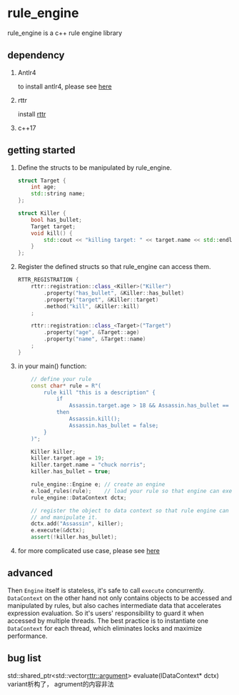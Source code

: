 # **rule_engine**

rule_engine is a c++ rule engine library

## dependency

1. Antlr4

   to install antlr4, please see [here](https://github.com/antlr/antlr4/blob/master/doc/getting-started.md)

2. rttr

   install [rttr](https://www.rttr.org/doc/master/building_install_page.html)

3. c++17

## getting started

1. Define the structs to be manipulated by rule_engine.

   ```c++
   struct Target {
       int age;
       std::string name;
   };
   
   struct Killer {
       bool has_bullet;
       Target target;
       void kill() {
           std::cout << "killing target: " << target.name << std::endl;
       }
   };
   ```

2. Register the defined structs so that rule_engine can access them.

   ```c++
   RTTR_REGISTRATION {
       rttr::registration::class_<Killer>("Killer")
           .property("has_bullet", &Killer::has_bullet)
           .property("target", &Killer::target)
           .method("kill", &Killer::kill)
       ;
   
       rttr::registration::class_<Target>("Target")
           .property("age", &Target::age)
           .property("name", &Target::name)
       ;
   }
   ```

   

3. in your main() function:

   ```c++
       // define your rule
       const char* rule = R"(
           rule kill "this is a description" {
               if 
                   Assassin.target.age > 18 && Assassin.has_bullet == true
               then
                   Assassin.kill();
                   Assassin.has_bullet = false;
           }
       )";
   
       Killer killer;
       killer.target.age = 19;
       killer.target.name = "chuck norris";
       killer.has_bullet = true;
   
       rule_engine::Engine e; // create an engine
       e.load_rules(rule);    // load your rule so that engine can execute it
       rule_engine::DataContext dctx;
   
       // register the object to data context so that rule engine can access
       // and manipulate it.
       dctx.add("Assassin", killer);  
       e.execute(&dctx); 
       assert(!killer.has_bullet);  
   ```

5. for more complicated use case, please see [here](https://github.com/zhaoguojie2010/rule_engine/tree/main/examples)

## advanced 

Then `Engine` itself is stateless, it's safe to call `execute` concurrently. `DataContext` on the other hand not only contains objects to be accessed and manipulated by rules, but also caches intermediate data that accelerates expression evaluation. So it's users' responsibility to guard it when accessed by multiple threads. The best practice is to instantiate one `DataContext` for each thread, which eliminates locks and maximize performance.

## bug list

std::shared_ptr<std::vector<rttr::argument>> evaluate(IDataContext* dctx)  
variant析构了， agrument的内容非法
